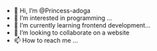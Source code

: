 - 👋 Hi, I’m @Princess-adoga
- 👀 I’m interested in programming ...
- 🌱 I’m currently learning frontend development...
- 💞️ I’m looking to collaborate on a website
- 📫 How to reach me ...

<!---
Princess-adoga/Princess-adoga is a ✨ special ✨ repository because its `README.md` (this file) appears on your GitHub profile.
You can click the Preview link to take a look at your changes.
--->
